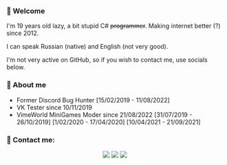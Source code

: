 ### 👋 Welcome
I'm 19 years old lazy, a bit stupid C# ~~programmer~~. Making internet better (?) since 2012.

I can speak Russian (native) and English (not very good).

I'm not very active on GitHub, so if you wish to contact me, use socials below.

### 🔰 About me
* Former Discord Bug Hunter [15/02/2019 - 11/08/2022]
* VK Tester since 10/11/2019
* VimeWorld MiniGames Moder since 21/08/2022 [31/07/2019 - 26/10/2019] [1/02/2020 - 17/04/2020] [10/04/2021 - 21/09/2021]

### 🌃 Contact me:
<p align="center">
<a href="https://vk.com/futuristiclover7"><img src="https://img.shields.io/badge/-@futuristiclover7-3423A6?style=flat&logo=vk&logoColor=white"/></a>
<a href="https://steamcommunity.com/id/dreamfusion"><img src="https://img.shields.io/badge/-Fusion%20Prime-black?style=flat&logo=steam&logoColor=white"/></a>
<a href="https://crowdin.com/profile/7fusionprime"><img src="https://img.shields.io/badge/-@7fusionprime-darkgreen?style=flat&logo=crowdin&logoColor=white"/></a>
</p>
